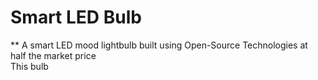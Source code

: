 # Smart LED Bulb
** A smart LED mood lightbulb built using Open-Source Technologies at half the market price  
This bulb 
